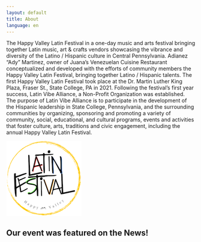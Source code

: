 ```yaml
---
layout: default
title: About 
language: en
---
```


The Happy Valley Latin Festival in a one-day music and arts festival bringing together Latin music, art & crafts vendors showcasing the vibrance and diversity of the Latino / Hispanic culture in Central Pennsylvania. Adianez “Ady” Martinez, owner of Juana’s Venezuelan Cuisine Restaurant conceptualized and developed with the efforts of community members the Happy Valley Latin Festival, bringing together Latino / Hispanic talents. The first Happy Valley Latin Festival took place at the Dr. Martin Luther King Plaza, Fraser St., State College, PA in 2021.
Following the festival’s first year success, Latin Vibe Alliance, a Non-Profit Organization was established.
The purpose of Latin Vibe Alliance is to participate in the development of the Hispanic leadership in State College, Pennsylvania, and the surrounding communities by organizing, sponsoring and promoting a variety of community, social, educational, and cultural programs, events and activities that foster culture, arts, traditions and civic engagement, including the annual Happy Valley Latin Festival.

<!-- image for the About page - add logo  -->
<img src="/assets/latinfestival-small.png" width="200" height="200" alt="Logo for the Latin Festival in Happy Valley; words surrounded by a yellow circle">

## Our event was featured on the News!

